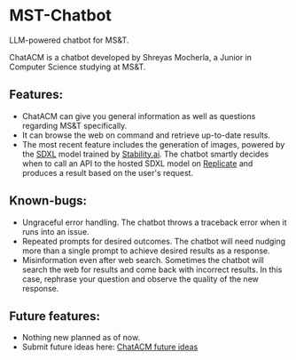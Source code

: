 # MST-Chatbot
LLM-powered chatbot for MS&amp;T.

ChatACM is a chatbot developed by Shreyas Mocherla, a Junior in Computer Science studying at MS&T.

## Features:

- ChatACM can give you general information as well as questions regarding MS&T specifically.
- It can browse the web on command and retrieve up-to-date results.
- The most recent feature includes the generation of images, powered by the [SDXL](https://stablediffusionxl.com) model trained by [Stability.ai](https://stability.ai). The chatbot smartly decides when to call an API to the hosted SDXL model on [Replicate](https://replicate.com/stability-ai/sdxl) and produces a result based on the user's request.

## Known-bugs:

- Ungraceful error handling. The chatbot throws a traceback error when it runs into an issue.
- Repeated prompts for desired outcomes. The chatbot will need nudging more than a single prompt to achieve desired results as a response.
- Misinformation even after web search. Sometimes the chatbot will search the web for results and come back with incorrect results. In this case, rephrase your question and observe the quality of the new response.

## Future features:

- Nothing new planned as of now.
- Submit future ideas here: [ChatACM future ideas](https://forms.gle/T6fGyAVCB5nEUWNX6)